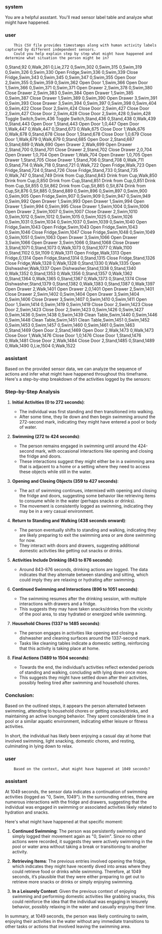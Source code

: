 ### system
You are a helpful assstant. You'll read sensor label table and analyze what might have happened.
### user

        This CSV file provides timestamps along with human activity labels captured by different independent sensors.
        Could you help explain step by step what might have happened and determine what situation the person might be in?
    
0,Stand,92
0,Walk,261
0,Lie,272
0,Swim,302
0,Swim,315
0,Swim,319
0,Swim,326
0,Swim,330
Open Fridge,Swim,336
0,Swim,339
Close Fridge,Swim,343
0,Swim,345
0,Swim,347
0,Swim,355
Open Door 2,Swim,355
0,Swim,359
0,Swim,362
Open Door 1,Swim,366
Open Door 1,Swim,366
0,Swim,371
0,Swim,371
Open Drawer 2,Swim,378
0,Swim,380
Close Drawer 2,Swim,383
0,Swim,384
Open Drawer 1,Swim,385
0,Swim,387
Close Drawer 1,Swim,389
0,Swim,390
Open Drawer 3,Swim,391
0,Swim,393
Close Drawer 3,Swim,394
0,Swim,397
0,Swim,398
0,Swim,404
0,Swim,422
Close Door 2,Swim,424
Close Door 2,Swim,427
Close Door 2,Swim,427
Close Door 2,Swim,428
Close Door 2,Swim,428
0,Swim,428
Toggle Switch,Swim,436
Toggle Switch,Stand,436
0,Stand,438
0,Walk,439
0,Stand,443
Open Door 1,Stand,443
Open Door 1,0,447
Open Door 1,Walk,447
0,Walk,447
0,Stand,673
0,Walk,675
Close Door 1,Walk,676
0,Walk,678
0,Stand,678
Close Door 1,Stand,678
Close Door 1,0,679
Close Door 1,Walk,679
0,Walk,679
0,Stand,685
Open Door 2,Stand,687
0,Stand,689
0,Walk,690
Open Drawer 2,Walk,699
Open Drawer 2,Stand,700
0,Stand,701
Close Drawer 2,Stand,702
Close Drawer 2,0,704
Open Drawer 1,0,704
Open Drawer 1,Walk,704
Open Drawer 1,0,705
Open Drawer 1,Stand,705
Close Drawer 1,Stand,706
0,Stand,708
0,Walk,711
0,Stand,714
0,Walk,718
0,Stand,721
0,Walk,722
Open Fridge,Walk,723
Open Fridge,Stand,724
0,Stand,726
Close Fridge,Stand,733
0,Stand,735
0,Walk,747
0,Stand,749
Drink from Cup,Stand,843
Drink from Cup,Walk,850
Drink from Cup,0,850
Drink from Cup,Stand,851
Drink from Cup,0,851
Drink from Cup,Sit,855
0,Sit,862
Drink from Cup,Sit,865
0,Sit,874
Drink from Cup,Sit,876
0,Sit,885
0,Stand,889
0,Swim,896
0,Swim,897
0,Swim,900
0,Swim,905
Open Fridge,Swim,907
0,Swim,909
0,Swim,947
0,Swim,949
0,Swim,992
Open Drawer 1,Swim,993
Open Drawer 1,Swim,994
Open Drawer 1,Swim,994
0,Swim,995
Close Drawer 1,Swim,1004
0,Swim,1006
Open Drawer 2,Swim,1007
0,Swim,1007
Close Drawer 2,Swim,1010
0,Swim,1012
0,Swim,1012
0,Swim,1015
0,Swim,1025
0,Swim,1026
0,Swim,1031
0,Swim,1034
0,Swim,1037
0,Swim,1039
0,Swim,1040
Open Fridge,Swim,1043
Open Fridge,Swim,1043
Open Fridge,Swim,1043
0,Swim,1046
Close Fridge,Swim,1047
Close Fridge,Swim,1048
0,Swim,1049
0,Swim,1051
0,Swim,1063
Open Drawer 3,Swim,1066
Open Drawer 3,Swim,1066
Open Drawer 3,Swim,1066
0,Stand,1068
Close Drawer 3,Stand,1071
0,Stand,1073
0,Walk,1073
0,Stand,1077
0,Walk,1100
0,Stand,1102
0,Sit,1109
0,Walk,1311
Open Fridge,Walk,1313
Open Fridge,0,1314
Open Fridge,Stand,1314
0,Stand,1315
Close Fridge,Stand,1326
Close Fridge,Walk,1328
0,Walk,1328
0,Stand,1330
0,Walk,1335
Open Dishwasher,Walk,1337
Open Dishwasher,Stand,1338
0,Stand,1340
0,Walk,1352
0,Stand,1353
0,Walk,1356
0,Stand,1357
0,Walk,1362
0,Stand,1364
0,Walk,1365
0,Stand,1367
0,Walk,1373
0,Stand,1374
Close Dishwasher,Stand,1379
0,Stand,1382
0,Walk,1383
0,Stand,1387
0,Walk,1397
Open Drawer 2,Walk,1401
Open Drawer 2,0,1401
Open Drawer 2,Swim,1401
Close Drawer 2,Swim,1402
0,Swim,1404
Open Drawer 3,Swim,1404
0,Swim,1406
Close Drawer 3,Swim,1407
0,Swim,1410
0,Swim,1411
Open Door 1,Swim,1414
0,Swim,1419
0,Swim,1419
Close Door 2,Swim,1423
Close Door 2,Swim,1423
Close Door 2,Swim,1423
0,Swim,1426
0,Swim,1427
0,Swim,1436
0,Swim,1438
0,Swim,1439
Clean Table,Swim,1440
0,Swim,1446
0,Swim,1448
Clean Table,Swim,1451
Clean Table,Swim,1451
0,Swim,1452
0,Swim,1453
0,Swim,1457
0,Swim,1460
0,Swim,1461
0,Swim,1463
0,Stand,1469
Open Door 2,Stand,1469
Open Door 2,Walk,1473
0,Walk,1473
Close Door 1,Walk,1476
Close Door 1,0,1476
Close Door 1,Stand,1476
0,Walk,1481
Close Door 2,Walk,1484
Close Door 2,Stand,1485
0,Stand,1489
0,Walk,1490
0,Lie,1504
0,Walk,1522

### assistant
Based on the provided sensor data, we can analyze the sequence of actions and infer what might have happened throughout this timeframe. Here's a step-by-step breakdown of the activities logged by the sensors:

### Step-by-Step Analysis

1. **Initial Activities (0 to 272 seconds)**:
   - The individual was first standing and then transitioned into walking. 
   - After some time, they lie down and then begin swimming around the 272-second mark, indicating they might have entered a pool or body of water.

2. **Swimming (272 to 424 seconds)**:
   - The person remains engaged in swimming until around the 424-second mark, with occasional interactions like opening and closing the fridge and doors. 
   - These interactions suggest they might either be in a swimming area that is adjacent to a home or a setting where they need to access these objects while still in the water.

3. **Opening and Closing Objects (359 to 427 seconds)**:
   - The act of swimming continues, intermixed with opening and closing the fridge and doors, suggesting some behavior like retrieving items to consume while in the water (perhaps snacks or drinks).
   - The movement is consistently logged as swimming, indicating they may be in a very casual environment.

4. **Return to Standing and Walking (438 seconds onward)**:
   - The person eventually shifts to standing and walking, indicating they are likely preparing to exit the swimming area or are done swimming for now. 
   - They interact with doors and drawers, suggesting additional domestic activities like getting out snacks or drinks.

5. **Activities Include Drinking (843 to 876 seconds)**:
   - Around 843-876 seconds, drinking actions are logged. The data indicates that they alternate between standing and sitting, which could imply they are relaxing or hydrating after swimming.

6. **Continued Swimming and Interactions (896 to 1051 seconds)**:
   - The swimming resumes after the drinking session, with multiple interactions with drawers and a fridge. 
   - This suggests they may have taken snacks/drinks from the vicinity of the pool area, to stay hydrated or energized while swimming.

7. **Household Chores (1337 to 1485 seconds)**:
   - The person engages in activities like opening and closing a dishwasher and cleaning surfaces around the 1337-second mark. 
   - Tasks like cleaning tables indicate a domestic setting, reinforcing that this activity is taking place at home.

8. **Final Actions (1489 to 1504 seconds)**:
   - Towards the end, the individual’s activities reflect extended periods of standing and walking, concluding with lying down once more. 
   - This suggests they might have settled down after their activities, possibly feeling tired after swimming and household chores.

### Conclusion:
Based on the outlined steps, it appears the person alternated between swimming, attending to household chores or getting snacks/drinks, and maintaining an active lounging behavior. They spent considerable time in a pool or a similar aquatic environment, indicating either leisure or fitness activities.

In short, the individual has likely been enjoying a casual day at home that involved swimming, light snacking, domestic chores, and resting, culminating in lying down to relax.
### user

        Based on the context, what might have happened at 1049 seconds?
    
### assistant
At 1049 seconds, the sensor data indicates a continuation of swimming activities (logged as "0, Swim, 1049"). In the surrounding entries, there are numerous interactions with the fridge and drawers, suggesting that the individual was engaged in swimming or associated activities likely related to hydration and snacks.

Here's what might have happened at that specific moment:

1. **Continued Swimming**: The person was persistently swimming and simply logged their movement again as "0, Swim". Since no other actions were recorded, it suggests they were actively swimming in the pool or water area without taking a break or transitioning to another activity.

2. **Retrieving Items**: The previous entries involved opening the fridge, which indicates they might have recently dived into areas where they could retrieve food or drinks while swimming. Therefore, at 1049 seconds, it’s plausible that they were either preparing to get out to retrieve more snacks or drinks or simply enjoying swimming.

3. **In a Leisurely Context**: Given the previous context of enjoying swimming and performing domestic activities like grabbing snacks, this could reinforce the idea that the individual was engaging in leisurely behavior, possibly relaxing in the water and casually enjoying their time.

In summary, at 1049 seconds, the person was likely continuing to swim, enjoying their activities in the water without any immediate transitions to other tasks or actions that involved leaving the swimming area.
